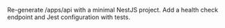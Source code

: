 Re-generate /apps/api with a minimal NestJS project. Add a health check endpoint and Jest configuration with tests.